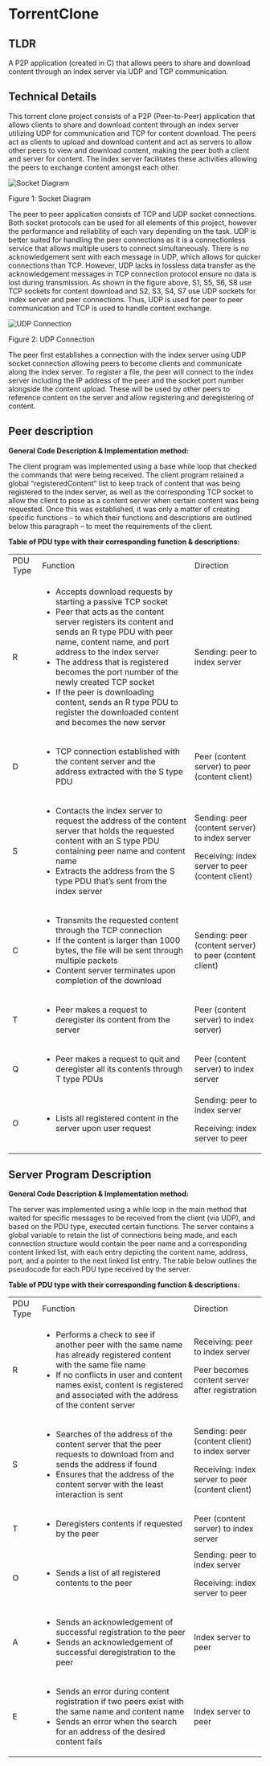 # TorrentClone

## TLDR
A P2P application (created in C) that allows peers to share and download content through an index server via UDP and TCP communication. 

## Technical Details

This torrent clone project consists of a P2P (Peer-to-Peer) application that allows clients to share and download content through an index server utilizing UDP for communication and TCP for content download. The peers act as clients to upload and download content and act as servers to allow other peers to view and download content, making the peer both a client and server for content. The index server facilitates these activities allowing the peers to exchange content amongst each other.

![Socket Diagram](https://user-images.githubusercontent.com/60635737/234313166-d3d899fd-8b45-4393-8e26-ec0522749440.png)

Figure 1: Socket Diagram

The peer to peer application consists of TCP and UDP socket connections. Both socket protocols can be used for all elements of this project, however the performance and reliability of each vary depending on the task. UDP is better suited for handling the peer connections as it is a connectionless service that allows multiple users to connect simultaneously. There is no acknowledgement sent with each message in UDP, which allows for quicker connections than TCP. However, UDP lacks in lossless data transfer as the acknowledgement messages in TCP connection protocol ensure no data is lost during transmission. As shown in the figure above, S1, S5, S6, S8 use TCP sockets for content download and S2, S3, S4, S7 use UDP sockets for index server and peer connections. Thus, UDP is used for peer to peer communication and TCP is used to handle content exchange.

![UDP Connection](https://user-images.githubusercontent.com/60635737/234313442-c8099a7e-b5b7-4339-8515-a6bbee366fd8.png)

Figure 2: UDP Connection

The peer first establishes a connection with the index server using UDP socket connection allowing peers to become clients and communicate along the index server. To register a file, the peer will connect to the index server including the IP address of the peer and the socket port number alongside the content upload. These will be used by other peers to reference content on the server and allow registering and deregistering of content.

## Peer description
**General Code Description & Implementation method:**

The client program was implemented using a base while loop that checked the commands that were being received. The client program retained a global “registeredContent” list to keep track of content that was being registered to the index server, as well as the corresponding TCP socket to allow the client to pose as a content server when certain content was being requested. Once this was established, it was only a matter of creating specific functions – to which their functions and descriptions are outlined below this paragraph – to meet the requirements of the client.  

**Table of PDU type with their corresponding function & descriptions:**


<table>
  <tr>
   <td>PDU Type
   </td>
   <td>Function
   </td>
   <td>Direction
   </td>
  </tr>
  <tr>
   <td>R
   </td>
   <td>
<ul>

<li>Accepts download requests by starting a passive TCP socket

<li>Peer that acts as the content server registers its content and sends an R type PDU with peer name, content name, and port address to the index server

<li>The address that is registered becomes the port number of the newly created TCP socket

<li>If the peer is downloading content, sends an R type PDU to register the downloaded content and becomes the new server
</li>
</ul>
   </td>
   <td>Sending: peer to index server
   </td>
  </tr>
  <tr>
   <td>D
   </td>
   <td>
<ul>

<li>TCP connection established with the content server and the address extracted with the S type PDU
</li>
</ul>
   </td>
   <td>Peer (content server) to peer (content client)
   </td>
  </tr>
  <tr>
   <td>S
   </td>
   <td>
<ul>

<li>Contacts the index server to request the address of the content server that holds the requested content with an S type PDU containing peer name and content name

<li>Extracts the address from the S type PDU that’s sent from the index server
</li>
</ul>
   </td>
   <td>Sending: peer (content server) to index server
<p>
Receiving: index server to peer (content client)
   </td>
  </tr>
  <tr>
   <td>C
   </td>
   <td>
<ul>

<li>Transmits the requested content through the TCP connection

<li>If the content is larger than 1000 bytes, the file will be sent through multiple packets

<li>Content server terminates upon completion of the download
</li>
</ul>
   </td>
   <td>Sending: peer (content server) to peer (content client)
   </td>
  </tr>
  <tr>
   <td>T
   </td>
   <td>
<ul>

<li>Peer makes a request to deregister its content from the server
</li>
</ul>
   </td>
   <td>Peer (content server) to index server)
   </td>
  </tr>
  <tr>
   <td>Q
   </td>
   <td>
<ul>

<li>Peer makes a request to quit and deregister all its contents through T type PDUs
</li>
</ul>
   </td>
   <td>Peer (content server) to index server
   </td>
  </tr>
  <tr>
   <td>O
   </td>
   <td>
<ul>

<li>Lists all registered content in the server upon user request
</li>
</ul>
   </td>
   <td>Sending: peer to index server
<p>
Receiving: index server to peer
   </td>
  </tr>
</table>


## Server Program Description
**General Code Description & Implementation method:**

The server was implemented using a while loop in the main method that waited for specific messages to be received from the client (via UDP), and based on the PDU type, executed certain functions. The server contains a global variable to retain the list of connections being made, and each connection structure would contain the peer name and a corresponding content linked list, with each entry depicting the content name, address, port, and a pointer to the next linked list entry. The table below outlines the pseudocode for each PDU type received by the server.

**Table of PDU type with their corresponding function & descriptions:**


<table>
  <tr>
   <td>PDU Type
   </td>
   <td>Function
   </td>
   <td>Direction
   </td>
  </tr>
  <tr>
   <td>R
   </td>
   <td>
<ul>

<li>Performs a check to see if another peer with the same name has already registered content with the same file name

<li>If no conflicts in user and content names exist, content is registered and associated with the address of the content server
</li>
</ul>
   </td>
   <td>Receiving: peer to index server
<p>
Peer becomes content server after registration
   </td>
  </tr>
  <tr>
   <td>S
   </td>
   <td>
<ul>

<li>Searches of the address of the content server that the peer requests to download from and sends the address if found

<li>Ensures that the address of the content server with the least interaction is sent
</li>
</ul>
   </td>
   <td>Sending: peer (content client) to index server
<p>
Receiving: index server to peer (content client)
   </td>
  </tr>
  <tr>
   <td>T
   </td>
   <td>
<ul>

<li>Deregisters contents if requested by the peer
</li>
</ul>
   </td>
   <td>Peer (content server) to index server
   </td>
  </tr>
  <tr>
   <td>O
   </td>
   <td>
<ul>

<li>Sends a list of all registered contents to the peer
</li>
</ul>
   </td>
   <td>Sending: peer to index server
<p>
Receiving: index server to peer
   </td>
  </tr>
  <tr>
   <td>A
   </td>
   <td>
<ul>

<li>Sends an acknowledgement of successful registration to the peer

<li>Sends an acknowledgement of successful deregistration to the peer
</li>
</ul>
   </td>
   <td>Index server to peer
   </td>
  </tr>
  <tr>
   <td>E
   </td>
   <td>
<ul>

<li>Sends an error during content registration if two peers exist with the same name and content name

<li>Sends an error when the search for an address of the desired content fails
</li>
</ul>
   </td>
   <td>Index server to peer
   </td>
  </tr>
</table>
